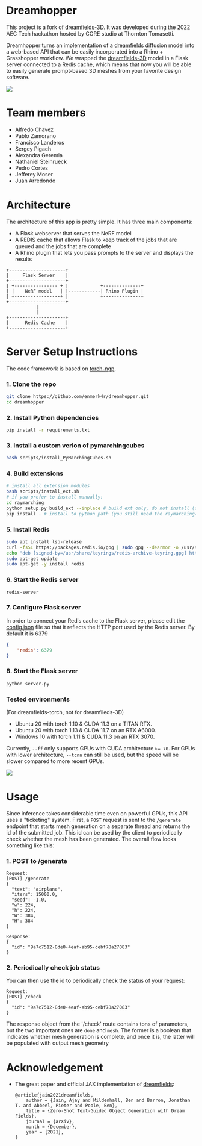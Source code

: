 # Dreamhopper
This project is a fork of [dreamfields-3D](https://github.com/shengyu-meng/dreamfields-3D). It was developed during the 2022 AEC Tech hackathon hosted by CORE studio at Thornton Tomasetti.

Dreamhopper turns an implementation of a [dreamfields](https://github.com/google-research/google-research/tree/master/dreamfields) diffusion model into a web-based API that can be easily incorporated into a Rhino + Grasshopper workflow. We wrapped the [dreamfields-3D](https://github.com/shengyu-meng/dreamfields-3D) model in a Flask server connected to a Redis cache, which means that now you will be able to easily generate prompt-based 3D meshes from your favorite design software.

![](https://github.com/enmerk4r/dreamhopper/blob/main/assets/dreamhopper-150.gif)

# Team members
- Alfredo Chavez
- Pablo Zamorano
- Francisco Landeros
- Sergey Pigach
- Alexandra Geremia
- Nathaniel Steinrueck
- Pedro Cortes
- Jefferey Moser
- Juan Arredondo

# Architecture
The architecture of this app is pretty simple. It has three main components:
- A Flask webserver that serves the NeRF model
- A REDIS cache that allows Flask to keep track of the jobs that are queued and the jobs that are complete
- A Rhino plugin that lets you pass prompts to the server and displays the results
```
+---------------------+
|     Flask Server    |
+---------------------+
| +---------------- + |            +--------------+
| |    NeRF model   | |------------| Rhino Plugin |
| +-----------------+ |            +--------------+
+---------------------+         
           |                    
           |                    
+---------------------+
|      Redis Cache    |
+---------------------+
```

# Server Setup Instructions
The code framework is based on [torch-ngp](https://github.com/ashawkey/torch-ngp).

### 1. Clone the repo
```bash
git clone https://github.com/enmerk4r/dreamhopper.git
cd dreamhopper
```

### 2. Install Python dependencies
```bash
pip install -r requirements.txt
```
### 3. Install a custom verion of pymarchingcubes
```bash
bash scripts/install_PyMarchingCubes.sh
```

### 4. Build extensions
```bash
# install all extension modules
bash scripts/install_ext.sh
# if you prefer to install manually:
cd raymarching
python setup.py build_ext --inplace # build ext only, do not install (only can be used in the parent directory)
pip install . # install to python path (you still need the raymarching/ folder, since this only install the built extension.)
```

### 5. Install Redis
```bash
sudo apt install lsb-release
curl -fsSL https://packages.redis.io/gpg | sudo gpg --dearmor -o /usr/share/keyrings/redis-archive-keyring.gpg
echo "deb [signed-by=/usr/share/keyrings/redis-archive-keyring.gpg] https://packages.redis.io/deb $(lsb_release -cs) main" | sudo tee /etc/apt/sources.list.d/redis.list
sudo apt-get update
sudo apt-get -y install redis
```

### 6. Start the Redis server
```bash
redis-server
```

### 7. Configure Flask server
In order to connect your Redis cache to the Flask server, please edit the [config.json](https://github.com/enmerk4r/dreamhopper/blob/main/config.json) file so that it reflects the HTTP port used by the Redis server. By default it is 6379
```json
{
    "redis": 6379
}
```
### 8. Start the Flask server
```bash
python server.py
```

### Tested environments
(For dreamfields-torch, not for dreamfileds-3D)
* Ubuntu 20 with torch 1.10 & CUDA 11.3 on a TITAN RTX.
* Ubuntu 20 with torch 1.13 & CUDA 11.7 on an RTX A6000.
* Windows 10 with torch 1.11 & CUDA 11.3 on an RTX 3070.

Currently, `--ff` only supports GPUs with CUDA architecture `>= 70`.
For GPUs with lower architecture, `--tcnn` can still be used, but the speed will be slower compared to more recent GPUs.

![](https://github.com/enmerk4r/dreamhopper/blob/main/assets/dreamhopper-200.gif)

# Usage

Since inference takes considerable time even on powerful GPUs, this API uses a "ticketing" system. First, a `POST` request is sent to the `/generate` endpoint that starts mesh generation on a separate thread and returns the id of the submitted job. This id can be used by the client to periodically check whether the mesh has been generated. The overall flow looks something like this:
### 1. POST to /generate
```
Request:
[POST] /generate
{
  "text": "airplane",
  "iters": 15000.0,
  "seed": -1.0,
  "w": 224,
  "h": 224,
  "W": 384,
  "H": 384
}

Response:
{
  "id": "9a7c7512-8de0-4eaf-ab95-cebf78a27083"
}
```

### 2. Periodically check job status
You can then use the id to periodically check the status of your request:
```
Request:
[POST] /check
{
  "id": "9a7c7512-8de0-4eaf-ab95-cebf78a27083"
}
```
The response object from the '/check' route contains tons of parameters, but the two important ones are `done` and `mesh`. The former is a boolean that indicates whether mesh generation is complete, and once it is, the latter will be populated with output mesh geometry

# Acknowledgement

* The great paper and official JAX implementation of [dreamfields](https://ajayj.com/dreamfields):
    ```
    @article{jain2021dreamfields,
        author = {Jain, Ajay and Mildenhall, Ben and Barron, Jonathan T. and Abbeel, Pieter and Poole, Ben},
        title = {Zero-Shot Text-Guided Object Generation with Dream Fields},
        journal = {arXiv},
        month = {December},
        year = {2021},
    }   
    ```
